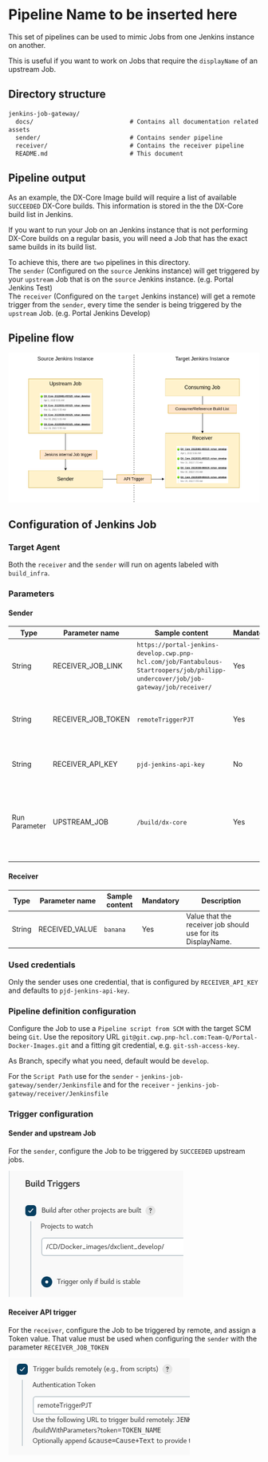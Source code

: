 # Pipeline Name to be inserted here

This set of pipelines can be used to mimic Jobs from one Jenkins instance on another.

This is useful if you want to work on Jobs that require the `displayName` of an upstream Job.

## Directory structure

```text
jenkins-job-gateway/
  docs/                           # Contains all documentation related assets
  sender/                         # Contains sender pipeline
  receiver/                       # Contains the receiver pipeline
  README.md                       # This document
```

## Pipeline output

As an example, the DX-Core Image build will require a list of available `SUCCEEDED` DX-Core builds. This information is stored in the the DX-Core build list in Jenkins.

If you want to run your Job on an Jenkins instance that is not performing DX-Core builds on a regular basis, you will need a Job that has the exact same builds in its build list.

To achieve this, there are `two` pipelines in this directory.  
The `sender` (Configured on the `source` Jenkins instance) will get triggered by your `upstream` Job that is on the `source` Jenkins instance. (e.g. Portal Jenkins Test)  
The `receiver` (Configured on the `target` Jenkins instance) will get a remote trigger from the `sender`, every time the sender is being triggered by the `upstream` Job. (e.g. Portal Jenkins Develop)

## Pipeline flow

![Pipeline flow](./docs/flow.png)

## Configuration of Jenkins Job

### Target Agent

Both the `receiver` and the `sender` will run on agents labeled with `build_infra`.

### Parameters

#### Sender

| Type | Parameter name | Sample content | Mandatory | Description |
| -- | -- | -- | -- | -- |
| String | RECEIVER_JOB_LINK | `https://portal-jenkins-develop.cwp.pnp-hcl.com/job/Fantabulous-Startroopers/job/philipp-undercover/job/job-gateway/job/receiver/` | Yes | Link to the remote Job that should be triggered. |
| String | RECEIVER_JOB_TOKEN | `remoteTriggerPJT` | Yes | Access Token for the remote Job that should be triggered. |
| String | RECEIVER_API_KEY | `pjd-jenkins-api-key` | No | API Token for target Jenkins instance. |
| Run Parameter | UPSTREAM_JOB | `/build/dx-core` | Yes | Reference build that will be used by the `sender` to get the build names from. |

#### Receiver

| Type | Parameter name | Sample content | Mandatory | Description |
| -- | -- | -- | -- | -- |
| String | RECEIVED_VALUE | `banana` | Yes | Value that the receiver job should use for its DisplayName. |

### Used credentials

Only the sender uses one credential, that is configured by `RECEIVER_API_KEY` and defaults to `pjd-jenkins-api-key`.

### Pipeline definition configuration

Configure the Job to use a `Pipeline script from SCM` with the target SCM being `Git`. Use the repository URL `git@git.cwp.pnp-hcl.com:Team-Q/Portal-Docker-Images.git` and a fitting git credential, e.g. `git-ssh-access-key`.

As Branch, specify what you need, default would be `develop`.

For the `Script Path` use for the `sender` - `jenkins-job-gateway/sender/Jenkinsfile` and for the `receiver` - `jenkins-job-gateway/receiver/Jenkinsfile`

### Trigger configuration

#### Sender and upstream Job

For the `sender`, configure the Job to be triggered by `SUCCEEDED` upstream jobs.

![Sender trigger](./docs/sender_trigger.png)

#### Receiver API trigger

For the `receiver`, configure the Job to be triggered by remote, and assign a Token value. That value must be used when configuring the `sender` with the parameter `RECEIVER_JOB_TOKEN`

![Receiver trigger](./docs/receiver_trigger.png)
